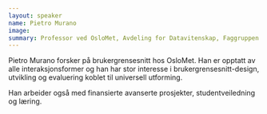 ```yaml
---
layout: speaker
name: Pietro Murano
image: 
summary: Professor ved OsloMet, Avdeling for Datavitenskap, Faggruppen for universell utforming av IKT
---
```

Pietro Murano forsker på brukergrensesnitt hos OsloMet. Han er opptatt av alle interaksjonsformer og han har stor interesse i brukergrensesnitt-design, utvikling og evaluering koblet til universell utforming.
 
Han arbeider også med finansierte avanserte prosjekter, studentveiledning og læring.
